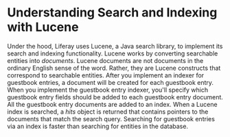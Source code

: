 # Understanding Search and Indexing with Lucene [](id=understanding-search-and-indexing-with-lucene)

Under the hood, Liferay uses Lucene, a Java search library, to implement its
search and indexing functionality. Lucene works by converting searchable
entities into *documents*. Lucene documents are not documents in the ordinary
English sense of the word. Rather, they are Lucene constructs that correspond to
searchable entities. After you implement an indexer for guestbook entries, a
document will be created for each guestbook entry. When you implement the
guestbook entry indexer, you'll specify which guestbook entry fields should be
added to each guestbook entry document. All the guestbook entry documents are
added to an index. When a Lucene index is searched, a *hits* object is returned
that contains pointers to the documents that match the search query. Searching
for guestbook entries via an index is faster than searching for entities
in the database.